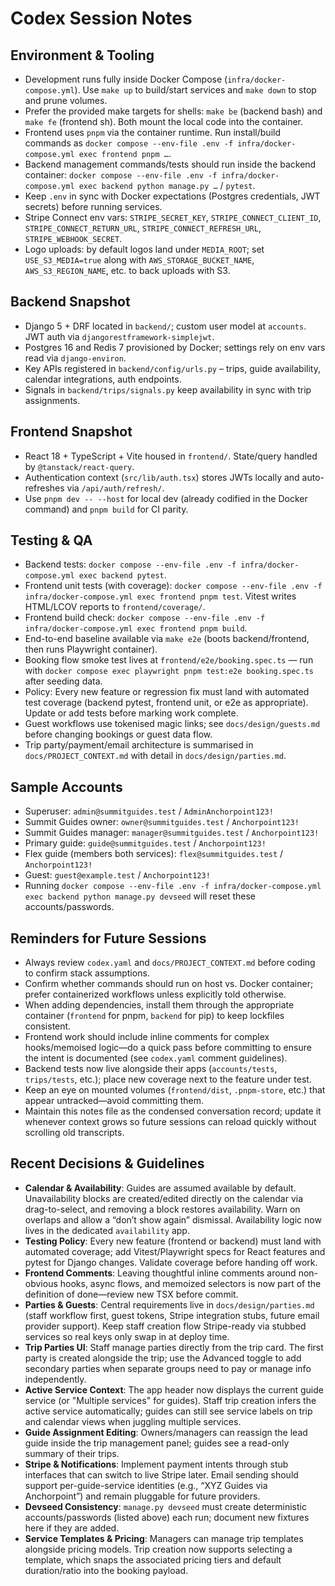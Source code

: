 # Codex Session Notes

## Environment & Tooling
- Development runs fully inside Docker Compose (`infra/docker-compose.yml`). Use `make up` to build/start services and `make down` to stop and prune volumes.
- Prefer the provided make targets for shells: `make be` (backend bash) and `make fe` (frontend sh). Both mount the local code into the container.
- Frontend uses `pnpm` via the container runtime. Run install/build commands as `docker compose --env-file .env -f infra/docker-compose.yml exec frontend pnpm …`.
- Backend management commands/tests should run inside the backend container: `docker compose --env-file .env -f infra/docker-compose.yml exec backend python manage.py …` / `pytest`.
- Keep `.env` in sync with Docker expectations (Postgres credentials, JWT secrets) before running services.
- Stripe Connect env vars: `STRIPE_SECRET_KEY`, `STRIPE_CONNECT_CLIENT_ID`, `STRIPE_CONNECT_RETURN_URL`, `STRIPE_CONNECT_REFRESH_URL`, `STRIPE_WEBHOOK_SECRET`.
- Logo uploads: by default logos land under `MEDIA_ROOT`; set `USE_S3_MEDIA=true` along with `AWS_STORAGE_BUCKET_NAME`, `AWS_S3_REGION_NAME`, etc. to back uploads with S3.

## Backend Snapshot
- Django 5 + DRF located in `backend/`; custom user model at `accounts`. JWT auth via `djangorestframework-simplejwt`.
- Postgres 16 and Redis 7 provisioned by Docker; settings rely on env vars read via `django-environ`.
- Key APIs registered in `backend/config/urls.py` – trips, guide availability, calendar integrations, auth endpoints.
- Signals in `backend/trips/signals.py` keep availability in sync with trip assignments.

## Frontend Snapshot
- React 18 + TypeScript + Vite housed in `frontend/`. State/query handled by `@tanstack/react-query`.
- Authentication context (`src/lib/auth.tsx`) stores JWTs locally and auto-refreshes via `/api/auth/refresh/`.
- Use `pnpm dev -- --host` for local dev (already codified in the Docker command) and `pnpm build` for CI parity.

## Testing & QA
- Backend tests: `docker compose --env-file .env -f infra/docker-compose.yml exec backend pytest`.
- Frontend unit tests (with coverage): `docker compose --env-file .env -f infra/docker-compose.yml exec frontend pnpm test`. Vitest writes HTML/LCOV reports to `frontend/coverage/`.
- Frontend build check: `docker compose --env-file .env -f infra/docker-compose.yml exec frontend pnpm build`.
- End-to-end baseline available via `make e2e` (boots backend/frontend, then runs Playwright container).
- Booking flow smoke test lives at `frontend/e2e/booking.spec.ts` — run with `docker compose exec playwright pnpm test:e2e booking.spec.ts` after seeding data.
- Policy: Every new feature or regression fix must land with automated test coverage (backend pytest, frontend unit, or e2e as appropriate). Update or add tests before marking work complete.
- Guest workflows use tokenised magic links; see `docs/design/guests.md` before changing bookings or guest data flow.
- Trip party/payment/email architecture is summarised in `docs/PROJECT_CONTEXT.md` with detail in `docs/design/parties.md`.

## Sample Accounts
- Superuser: `admin@summitguides.test` / `AdminAnchorpoint123!`
- Summit Guides owner: `owner@summitguides.test` / `Anchorpoint123!`
- Summit Guides manager: `manager@summitguides.test` / `Anchorpoint123!`
- Primary guide: `guide@summitguides.test` / `Anchorpoint123!`
- Flex guide (members both services): `flex@summitguides.test` / `Anchorpoint123!`
- Guest: `guest@example.test` / `Anchorpoint123!`
- Running `docker compose --env-file .env -f infra/docker-compose.yml exec backend python manage.py devseed`
  will reset these accounts/passwords.

## Reminders for Future Sessions
- Always review `codex.yaml` and `docs/PROJECT_CONTEXT.md` before coding to confirm stack assumptions.
- Confirm whether commands should run on host vs. Docker container; prefer containerized workflows unless explicitly told otherwise.
- When adding dependencies, install them through the appropriate container (`frontend` for pnpm, `backend` for pip) to keep lockfiles consistent.
- Frontend work should include inline comments for complex hooks/memoised logic—do a quick pass before committing to ensure the intent is documented (see `codex.yaml` comment guidelines).
- Backend tests now live alongside their apps (`accounts/tests`, `trips/tests`, etc.); place new coverage next to the feature under test.
- Keep an eye on mounted volumes (`frontend/dist`, `.pnpm-store`, etc.) that appear untracked—avoid committing them.
- Maintain this notes file as the condensed conversation record; update it whenever context grows so future sessions can reload quickly without scrolling old transcripts.

## Recent Decisions & Guidelines
- **Calendar & Availability**: Guides are assumed available by default. Unavailability blocks are created/edited directly on the calendar via drag-to-select, and removing a block restores availability. Warn on overlaps and allow a “don’t show again” dismissal. Availability logic now lives in the dedicated `availability` app.
- **Testing Policy**: Every new feature (frontend or backend) must land with automated coverage; add Vitest/Playwright specs for React features and pytest for Django changes. Validate coverage before handing off work.
- **Frontend Comments**: Leaving thoughtful inline comments around non-obvious hooks, async flows, and memoized selectors is now part of the definition of done—review new TSX before commit.
- **Parties & Guests**: Central requirements live in `docs/design/parties.md` (staff workflow first, guest tokens, Stripe integration stubs, future email provider support). Keep staff creation flow Stripe-ready via stubbed services so real keys only swap in at deploy time.
- **Trip Parties UI**: Staff manage parties directly from the trip card. The first party is created alongside the trip; use the Advanced toggle to add secondary parties when separate groups need to pay or manage info independently.
- **Active Service Context**: The app header now displays the current guide service (or "Multiple services" for guides). Staff trip creation infers the active service automatically; guides can still see service labels on trip and calendar views when juggling multiple services.
- **Guide Assignment Editing**: Owners/managers can reassign the lead guide inside the trip management panel; guides see a read-only summary of their trips.
- **Stripe & Notifications**: Implement payment intents through stub interfaces that can switch to live Stripe later. Email sending should support per-guide-service identities (e.g., “XYZ Guides via Anchorpoint”) and remain pluggable for future providers.
- **Devseed Consistency**: `manage.py devseed` must create deterministic accounts/passwords (listed above) each run; document new fixtures here if they are added.
- **Service Templates & Pricing**: Managers can manage trip templates alongside pricing models. Trip creation now supports selecting a template, which snaps the associated pricing tiers and default duration/ratio into the booking payload.
